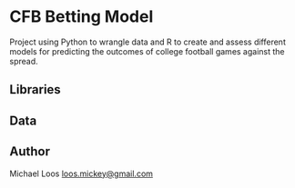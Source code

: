 # CFB Betting Model

Project using Python to wrangle data and R to create and assess different models for predicting the outcomes of college football games against the spread.

## Libraries

## Data


## Author

Michael Loos
loos.mickey@gmail.com
